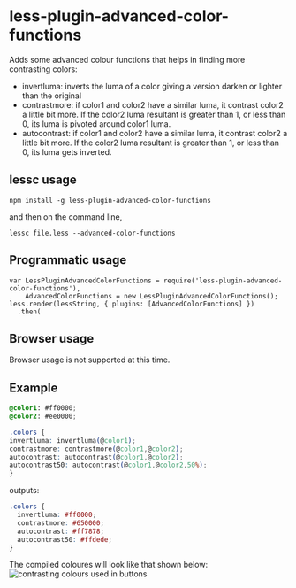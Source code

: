 less-plugin-advanced-color-functions
====================================

Adds some advanced colour functions that helps in finding more contrasting colors: 

 - invertluma: inverts the luma of a color giving a version darken or lighter than the original
 - contrastmore: if color1 and color2 have a similar luma, it contrast color2 a little bit more. If the color2 luma resultant is greater than 1, or less than 0, its luma is pivoted around color1 luma.
 - autocontrast: if color1 and color2 have a similar luma, it contrast color2 a little bit more. 
If the color2 luma resultant is greater than 1, or less than 0, its luma gets inverted.

## lessc usage

```
npm install -g less-plugin-advanced-color-functions
```

and then on the command line,

```
lessc file.less --advanced-color-functions
```

## Programmatic usage

```
var LessPluginAdvancedColorFunctions = require('less-plugin-advanced-color-functions'),
    AdvancedColorFunctions = new LessPluginAdvancedColorFunctions();
less.render(lessString, { plugins: [AdvancedColorFunctions] })
  .then(
```

## Browser usage

Browser usage is not supported at this time.

## Example

```css
@color1: #ff0000;
@color2: #ee0000;

.colors {
invertluma: invertluma(@color1);
contrastmore: contrastmore(@color1,@color2);
autocontrast: autocontrast(@color1,@color2);
autocontrast50: autocontrast(@color1,@color2,50%);
}
```

outputs:

```css
.colors {
  invertluma: #ff0000;
  contrastmore: #650000;
  autocontrast: #ff7878;
  autocontrast50: #ffdede;
}
```

The compiled coloures will look like that shown below:
![contrasting colours used in buttons](http://imgur.com/CqwTiO9.png?1)

